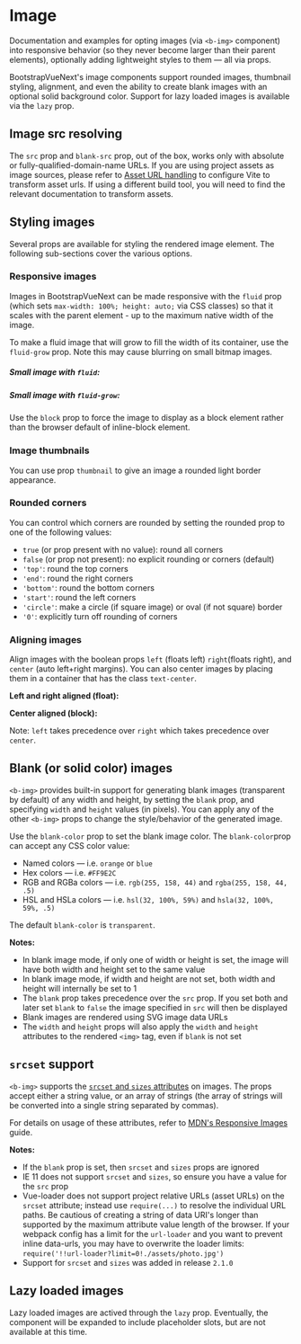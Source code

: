 # Image

<div class="lead mb-5">

Documentation and examples for opting images (via `<b-img>` component) into responsive behavior (so they never become larger than their parent elements), optionally adding lightweight styles to them — all via props.

</div>

BootstrapVueNext's image components support rounded images, thumbnail styling, alignment, and even the
ability to create blank images with an optional solid background color. Support for lazy loaded
images is available via the `lazy` prop.

## Image src resolving

The `src` prop and `blank-src` prop, out of the box, works only with absolute or fully-qualified-domain-name URLs. If you are using project assets as image sources, please refer to [Asset URL handling](https://github.com/vitejs/vite-plugin-vue/tree/main/packages/plugin-vue#asset-url-handling) to configure Vite to transform asset urls. If using a different build tool, you will need to find the relevant documentation to transform assets.

## Styling images

Several props are available for styling the rendered image element. The following sub-sections cover
the various options.

### Responsive images

Images in BootstrapVueNext can be made responsive with the `fluid` prop (which sets
`max-width: 100%; height: auto;` via CSS classes) so that it scales with the parent element - up to
the maximum native width of the image.

<HighlightCard>
  <b-img src="https://picsum.photos/1024/400/?image=41" fluid alt="Responsive image"></b-img>
  <template #html>

```vue-html
<b-img src="https://picsum.photos/1024/400/?image=41" fluid alt="Responsive image"></b-img>
```

  </template>
</HighlightCard>

To make a fluid image that will grow to fill the width of its container, use the `fluid-grow` prop.
Note this may cause blurring on small bitmap images.

<HighlightCard>
  <h5>Small image with <code>fluid</code>:</h5>
  <b-img src="https://picsum.photos/300/150/?image=41" fluid alt="Fluid image"></b-img>
  <h5 class="my-3">Small image with <code>fluid-grow</code>:</h5>
  <b-img src="https://picsum.photos/300/150/?image=41" fluid-grow alt="Fluid-grow image"></b-img>
  <template #html>

```vue-html
<h5>Small image with <code>fluid</code>:</h5>
<b-img src="https://picsum.photos/300/150/?image=41" fluid alt="Fluid image"></b-img>
<h5 class="my-3">Small image with <code>fluid-grow</code>:</h5>
<b-img src="https://picsum.photos/300/150/?image=41" fluid-grow alt="Fluid-grow image"></b-img>
```

  </template>
</HighlightCard>

Use the `block` prop to force the image to display as a block element rather than the browser
default of inline-block element.

### Image thumbnails

You can use prop `thumbnail` to give an image a rounded light border appearance.

<HighlightCard>
  <b-row>
    <b-col>
      <b-img thumbnail fluid src="https://picsum.photos/250/250/?image=54" alt="Image 1"></b-img>
    </b-col>
    <b-col>
      <b-img thumbnail fluid src="https://picsum.photos/250/250/?image=58" alt="Image 2"></b-img>
    </b-col>
    <b-col>
      <b-img thumbnail fluid src="https://picsum.photos/250/250/?image=59" alt="Image 3"></b-img>
    </b-col>
  </b-row>
  <template #html>

```vue-html
<b-row>
  <b-col>
    <b-img thumbnail fluid src="https://picsum.photos/250/250/?image=54" alt="Image 1"></b-img>
  </b-col>
  <b-col>
    <b-img thumbnail fluid src="https://picsum.photos/250/250/?image=58" alt="Image 2"></b-img>
  </b-col>
  <b-col>
    <b-img thumbnail fluid src="https://picsum.photos/250/250/?image=59" alt="Image 3"></b-img>
  </b-col>
</b-row>
```

  </template>
</HighlightCard>

### Rounded corners

You can control which corners are rounded by setting the rounded prop to one of the following
values:

- `true` (or prop present with no value): round all corners
- `false` (or prop not present): no explicit rounding or corners (default)
- `'top'`: round the top corners
- `'end'`: round the right corners
- `'bottom'`: round the bottom corners
- `'start'`: round the left corners
- `'circle'`: make a circle (if square image) or oval (if not square) border
- `'0'`: explicitly turn off rounding of corners

<HighlightCard>
  <div class="d-flex gap-2">
    <b-img v-bind="mainProps" rounded alt="Rounded image"></b-img>
    <b-img v-bind="mainProps" rounded="top" alt="Top-rounded image"></b-img>
    <b-img v-bind="mainProps" rounded="end" alt="Right-rounded image"></b-img>
    <b-img v-bind="mainProps" rounded="bottom" alt="Bottom-rounded image"></b-img>
    <b-img v-bind="mainProps" rounded="start" alt="Left-rounded image"></b-img>
    <b-img v-bind="mainProps" rounded="circle" alt="Circle image"></b-img>
    <b-img v-bind="mainProps" rounded="0" alt="Not rounded image"></b-img>
  </div>
  <template #html>

```vue
<template>
  <b-img v-bind="mainProps" rounded alt="Rounded image"></b-img>
  <b-img v-bind="mainProps" rounded="top" alt="Top-rounded image"></b-img>
  <b-img v-bind="mainProps" rounded="end" alt="Right-rounded image"></b-img>
  <b-img v-bind="mainProps" rounded="bottom" alt="Bottom-rounded image"></b-img>
  <b-img v-bind="mainProps" rounded="start" alt="Left-rounded image"></b-img>
  <b-img v-bind="mainProps" rounded="circle" alt="Circle image"></b-img>
  <b-img v-bind="mainProps" rounded="0" alt="Not rounded image"></b-img>
</template>

<script setup lang="ts">
const mainProps = {
  blank: true,
  blankColor: '#777',
  width: 75,
  height: 75,
  class: 'm1',
}
</script>
```

  </template>
</HighlightCard>

### Aligning images

Align images with the boolean props `left` (floats left) `right`(floats right), and `center` (auto
left+right margins). You can also center images by placing them in a container that has the class
`text-center`.

**Left and right aligned (float):**

<HighlightCard>
  <div class="clearfix">
    <b-img left src="https://picsum.photos/125/125/?image=58" alt="Left image"></b-img>
    <b-img right src="https://picsum.photos/125/125/?image=58" alt="Right image"></b-img>
  </div>
  <template #html>

```vue-html
<b-img left src="https://picsum.photos/125/125/?image=58" alt="Left image"></b-img>
<b-img right src="https://picsum.photos/125/125/?image=58" alt="Right image"></b-img>
```

  </template>
</HighlightCard>

**Center aligned (block):**

<HighlightCard>
  <b-img center src="https://picsum.photos/125/125/?image=58" alt="Center image"></b-img>
  <template #html>

```vue-html
<b-img center src="https://picsum.photos/125/125/?image=58" alt="Center image"></b-img>
```

  </template>
</HighlightCard>

Note: `left` takes precedence over `right` which takes precedence over `center`.

## Blank (or solid color) images

`<b-img>` provides built-in support for generating blank images (transparent by default) of any
width and height, by setting the `blank` prop, and specifying `width` and `height` values (in
pixels). You can apply any of the other `<b-img>` props to change the style/behavior of the
generated image.

Use the `blank-color` prop to set the blank image color. The `blank-color`prop can accept any CSS
color value:

- Named colors — i.e. `orange` or `blue`
- Hex colors — i.e. `#FF9E2C`
- RGB and RGBa colors — i.e. `rgb(255, 158, 44)` and `rgba(255, 158, 44, .5)`
- HSL and HSLa colors — i.e. `hsl(32, 100%, 59%)` and `hsla(32, 100%, 59%, .5)`

The default `blank-color` is `transparent`.

<HighlightCard>
  <div class="d-flex gap-2">
    <b-img v-bind="propsTr" alt="Transparent image"></b-img>
    <b-img v-bind="propsTr" blank-color="#777" alt="HEX shorthand color image (#777)"></b-img>
    <b-img v-bind="propsTr" blank-color="red" alt="Named color image (red)"></b-img>
    <b-img v-bind="propsTr" blank-color="black" alt="Named color image (black)"></b-img>
    <b-img v-bind="propsTr" blank-color="#338833" alt="HEX color image"></b-img>
    <b-img v-bind="propsTr" blank-color="rgba(128, 255, 255, 0.5)" alt="RGBa color image"></b-img>
    <b-img v-bind="propsTr" blank-color="#88f" alt="HEX shorthand color (#88f)"></b-img>
  </div>
  <template #html>

```vue
<template>
  <b-img v-bind="propsTr" alt="Transparent image"></b-img>
  <b-img v-bind="propsTr" blank-color="#777" alt="HEX shorthand color image (#777)"></b-img>
  <b-img v-bind="propsTr" blank-color="red" alt="Named color image (red)"></b-img>
  <b-img v-bind="propsTr" blank-color="black" alt="Named color image (black)"></b-img>
  <b-img v-bind="propsTr" blank-color="#338833" alt="HEX color image"></b-img>
  <b-img v-bind="propsTr" blank-color="rgba(128, 255, 255, 0.5)" alt="RGBa color image"></b-img>
  <b-img v-bind="propsTr" blank-color="#88f" alt="HEX shorthand color (#88f)"></b-img>
</template>

<script setup lang="ts">
const propsTr = {
  blank: true,
  width: 75,
  height: 75,
  class: 'm1',
}
</script>
```

  </template>
</HighlightCard>

**Notes:**

- In blank image mode, if only one of width or height is set, the image will have both width and
  height set to the same value
- In blank image mode, if width and height are not set, both width and height will internally be set
  to 1
- The `blank` prop takes precedence over the `src` prop. If you set both and later set `blank` to
  `false` the image specified in `src` will then be displayed
- Blank images are rendered using SVG image data URLs
- The `width` and `height` props will also apply the `width` and `height` attributes to the rendered
  `<img>` tag, even if `blank` is not set

## `srcset` support

`<b-img>` supports the
[`srcset` and `sizes` attributes](https://developer.mozilla.org/en-US/docs/Web/HTML/Element/img#attr-srcset)
on images. The props accept either a string value, or an array of strings (the array of strings will
be converted into a single string separated by commas).

For details on usage of these attributes, refer to
[MDN's Responsive Images](https://developer.mozilla.org/en-US/docs/Learn/HTML/Multimedia_and_embedding/Responsive_images)
guide.

**Notes:**

- If the `blank` prop is set, then `srcset` and `sizes` props are ignored
- IE 11 does not support `srcset` and `sizes`, so ensure you have a value for the `src` prop
- Vue-loader does not support project relative URLs (asset URLs) on the `srcset` attribute; instead
  use `require(...)` to resolve the individual URL paths. Be cautious of creating a string of data
  URI's longer than supported by the maximum attribute value length of the browser. If your webpack
  config has a limit for the `url-loader` and you want to prevent inline data-urls, you may have to
  overwrite the loader limits: `require('!!url-loader?limit=0!./assets/photo.jpg')`
- Support for `srcset` and `sizes` was added in release `2.1.0`

## Lazy loaded images

Lazy loaded images are actived through the `lazy` prop. Eventually, the component will be expanded to include placeholder slots, but are not available at this time.

<ComponentReference :data="data" />

<script setup lang="ts">
import {data} from '../../data/components/image.data'
import ComponentReference from '../../components/ComponentReference.vue'
import HighlightCard from '../../components/HighlightCard.vue'
import {BRow, BCol, BCard, BCardBody, BImg} from 'bootstrap-vue-next'
import {ref, computed} from 'vue'

const mainProps = {blank: true, blankColor: '#777', width: 75, height: 75, class: 'm1'}
const propsTr = {blank: true, width: 75, height: 75, class: 'm1'}
</script>
